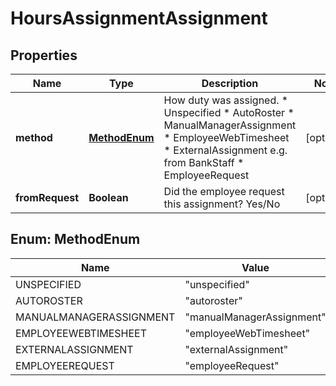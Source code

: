

# HoursAssignmentAssignment

## Properties

Name | Type | Description | Notes
------------ | ------------- | ------------- | -------------
**method** | [**MethodEnum**](#MethodEnum) | How duty was assigned. *   Unspecified *   AutoRoster *   ManualManagerAssignment *   EmployeeWebTimesheet *   ExternalAssignment e.g. from BankStaff *   EmployeeRequest  |  [optional]
**fromRequest** | **Boolean** | Did the employee request this assignment? Yes/No |  [optional]



## Enum: MethodEnum

Name | Value
---- | -----
UNSPECIFIED | &quot;unspecified&quot;
AUTOROSTER | &quot;autoroster&quot;
MANUALMANAGERASSIGNMENT | &quot;manualManagerAssignment&quot;
EMPLOYEEWEBTIMESHEET | &quot;employeeWebTimesheet&quot;
EXTERNALASSIGNMENT | &quot;externalAssignment&quot;
EMPLOYEEREQUEST | &quot;employeeRequest&quot;



